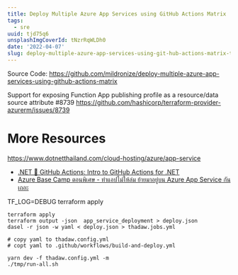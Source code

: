 ```yaml
---
title: Deploy Multiple Azure App Services using GitHub Actions Matrix
tags:
  - sre
uuid: tjd75q6
unsplashImgCoverId: tNzrRqWLDh0
date: '2022-04-07'
slug: deploy-multiple-azure-app-services-using-git-hub-actions-matrix-tjd75q6
---
```


Source Code: https://github.com/mildronize/deploy-multiple-azure-app-services-using-github-actions-matrix

Support for exposing Function App publishing profile as a resource/data source attribute #8739
https://github.com/hashicorp/terraform-provider-azurerm/issues/8739

# More Resources

https://www.dotnetthailand.com/cloud-hosting/azure/app-service

- [.NET 💜 GitHub Actions: Intro to GitHub Actions for .NET](https://devblogs.microsoft.com/dotnet/dotnet-loves-github-actions/)
- [Azure Base Camp ตอนพิเศษ - ทำแอปไม่ให้ล่ม ย้ายมาอยู่บน Azure App Service กันเถอะ](https://www.youtube.com/watch?v=c96JZyHaf-w)


TF_LOG=DEBUG terraform apply


```
terraform apply
terraform output -json  app_service_deployment > deploy.json
dasel -r json -w yaml < deploy.json > thadaw.jobs.yml

# copy yaml to thadaw.config.yml
# copt yaml to .github/workflows/build-and-deploy.yml

yarn dev -f thadaw.config.yml -m
./tmp/run-all.sh
```
